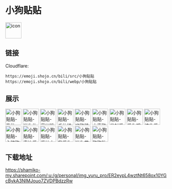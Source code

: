 # 小狗贴贴
<img src="https://emoji.shojo.cn/bili/src/小狗贴贴/icon.png" width="50" height="50" alt="icon">

## 链接
Cloudflare:
```
https://emoji.shojo.cn/bili/src/小狗贴贴
https://emoji.shojo.cn/bili/webp/小狗贴贴
```
## 展示
<img src="https://emoji.shojo.cn/bili/src/小狗贴贴/小狗贴贴-激动.png" width="50" height="50" alt="小狗贴贴-激动">
<img src="https://emoji.shojo.cn/bili/src/小狗贴贴/小狗贴贴-送你礼物.png" width="50" height="50" alt="小狗贴贴-送你礼物">
<img src="https://emoji.shojo.cn/bili/src/小狗贴贴/小狗贴贴-高兴跳起.png" width="50" height="50" alt="小狗贴贴-高兴跳起">
<img src="https://emoji.shojo.cn/bili/src/小狗贴贴/小狗贴贴-丘比特狗.png" width="50" height="50" alt="小狗贴贴-丘比特狗">
<img src="https://emoji.shojo.cn/bili/src/小狗贴贴/小狗贴贴-吃狗粮.png" width="50" height="50" alt="小狗贴贴-吃狗粮">
<img src="https://emoji.shojo.cn/bili/src/小狗贴贴/小狗贴贴-大声狗叫.png" width="50" height="50" alt="小狗贴贴-大声狗叫">
<img src="https://emoji.shojo.cn/bili/src/小狗贴贴/小狗贴贴-发射爱心.png" width="50" height="50" alt="小狗贴贴-发射爱心">
<img src="https://emoji.shojo.cn/bili/src/小狗贴贴/小狗贴贴-爱你哦.png" width="50" height="50" alt="小狗贴贴-爱你哦">
<img src="https://emoji.shojo.cn/bili/src/小狗贴贴/小狗贴贴-接收爱心.png" width="50" height="50" alt="小狗贴贴-接收爱心">
<img src="https://emoji.shojo.cn/bili/src/小狗贴贴/小狗贴贴-心碎狗狗.png" width="50" height="50" alt="小狗贴贴-心碎狗狗">
<img src="https://emoji.shojo.cn/bili/src/小狗贴贴/小狗贴贴-表达爱意.png" width="50" height="50" alt="小狗贴贴-表达爱意">
<img src="https://emoji.shojo.cn/bili/src/小狗贴贴/小狗贴贴-爱神之箭.png" width="50" height="50" alt="小狗贴贴-爱神之箭">
<img src="https://emoji.shojo.cn/bili/src/小狗贴贴/小狗贴贴-我爱你.png" width="50" height="50" alt="小狗贴贴-我爱你">
<img src="https://emoji.shojo.cn/bili/src/小狗贴贴/小狗贴贴-送你花花.png" width="50" height="50" alt="小狗贴贴-送你花花">
<img src="https://emoji.shojo.cn/bili/src/小狗贴贴/小狗贴贴-狗狗贴贴.png" width="50" height="50" alt="小狗贴贴-狗狗贴贴">

## 下载地址

https://shamiko-my.sharepoint.com/:u:/g/personal/img_yuru_pro/ER2eypL4wztNt658ox10YGcBykA3NlMJouo7ZVDPBdzzRw
